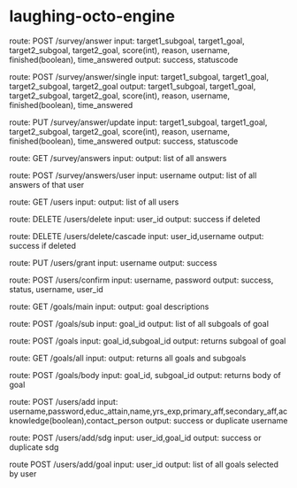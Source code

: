 # laughing-octo-engine

route: POST /survey/answer
input: target1_subgoal, target1_goal, target2_subgoal, target2_goal, score(int), reason, username, finished(boolean), time_answered
output: success, statuscode

route: POST /survey/answer/single
input: target1_subgoal, target1_goal, target2_subgoal, target2_goal
output: target1_subgoal, target1_goal, target2_subgoal, target2_goal, score(int), reason, username, finished(boolean), time_answered

route: PUT /survey/answer/update
input: target1_subgoal, target1_goal, target2_subgoal, target2_goal, score(int), reason, username, finished(boolean), time_answered
output: success, statuscode

route: GET /survey/answers
input:
output: list of all answers

route: POST /survey/answers/user
input: username
output: list of all answers of that user

route: GET /users
input: 
output: list of all users

route: DELETE /users/delete
input: user_id
output: success if deleted

route: DELETE /users/delete/cascade
input: user_id,username
output: success if deleted

route: PUT /users/grant
input: username
output: success

route: POST /users/confirm
input: username, password
output: success, status, username, user_id

route: GET /goals/main
input:
output: goal descriptions

route: POST /goals/sub
input: goal_id
output: list of all subgoals of goal

route: POST /goals
input: goal_id,subgoal_id
output: returns subgoal of goal

route: GET /goals/all
input:
output: returns all goals and subgoals

route: POST /goals/body
input: goal_id, subgoal_id
output: returns body of goal

route: POST /users/add
input: username,password,educ_attain,name,yrs_exp,primary_aff,secondary_aff,acknowledge(boolean),contact_person
output: success or duplicate username

route: POST /users/add/sdg
input: user_id,goal_id
output: success or duplicate sdg

route POST /users/add/goal
input: user_id
output: list of all goals selected by user